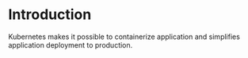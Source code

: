 # Introduction
Kubernetes makes it possible to containerize application and simplifies application deployment to production.

